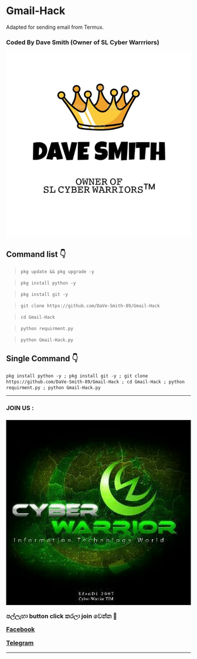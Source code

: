 # Gmail-Hack

Adapted for sending email from Termux.

### Coded By Dave Smith (Owner of SL Cyber Warrriors)

<a href="https://github.com/DaVe-Smith-89"><img src="IMG_20210509_185120_415.jpg"></a>

## Command list 👇

>```pkg update && pkg upgrade -y```

>```pkg install python -y```

>```pkg install git -y```

>```git clone https://github.com/DaVe-Smith-89/Gmail-Hack```

>```cd Gmail-Hack```

>```python requirment.py```

>```python Gmail-Hack.py```


## Single Command 👇
```
pkg install python -y ; pkg install git -y ; git clone https://github.com/DaVe-Smith-89/Gmail-Hack ; cd Gmail-Hack ; python requirment.py ; python Gmail-Hack.py
```

<hr colour="Red" size="10">
<h3>JOIN US :<h3/>
<a href="https://youtube.com/channel/UCOC4YlK-7mb5jIbCRcuijvQ"><img src="400086900718_114430.jpg"></a>

<br>


පල්ලැහා button click කරලා join වෙන්න 🖤

<a href="https://www.facebook.com/groups/424580708746052/?ref=share"> Facebook </a>

<a href="http://t.me/By_sstp"> Telegram  </a>

<hr colour="Red" size="10">

